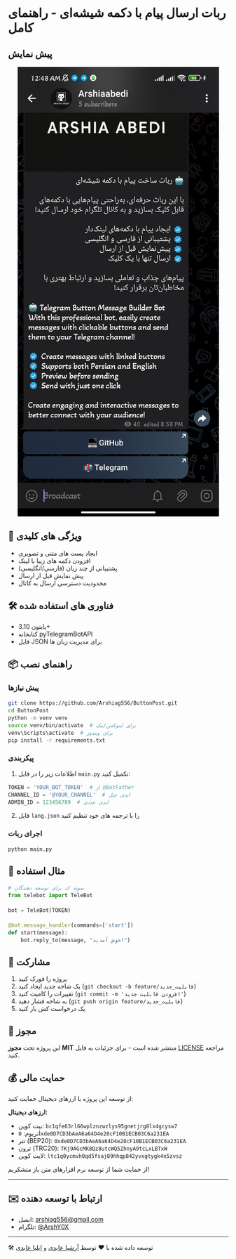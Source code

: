 # ربات ارسال پیام با دکمه شیشه‌ای - راهنمای کامل

## پیش نمایش

<p align="center">
  <img src="Images/Screenshot_2025-05-05-00-48-26-676_org.telegram.messenger.jpg" alt="Bot Preview">
</p>

## 🌟 ویژگی های کلیدی
- ایجاد پست های متنی و تصویری
- افزودن دکمه های زیبا با لینک
- پشتیبانی از چند زبان (فارسی/انگلیسی)
- پیش نمایش قبل از ارسال
- محدودیت دسترسی ارسال به کانال

## 🛠 فناوری های استفاده شده
- پایتون 3.10+
- کتابخانه pyTelegramBotAPI
- فایل JSON برای مدیریت زبان ها

## 📦 راهنمای نصب

### پیش نیازها
```bash
git clone https://github.com/Arshiag556/ButtonPost.git
cd ButtonPost
python -m venv venv
source venv/bin/activate  # برای لینوکس/مک
venv\Scripts\activate  # برای ویندوز
pip install -r requirements.txt
```

### پیکربندی
1. اطلاعات زیر را در فایل `main.py` تکمیل کنید:

```python
TOKEN = 'YOUR_BOT_TOKEN'  # از @BotFather
CHANNEL_ID = '@YOUR_CHANNEL'  # ایدی چنل
ADMIN_ID = 123456789  # ایدی عددی
```

2. فایل `lang.json` را با ترجمه های خود تنظیم کنید

### اجرای ربات
```bash
python main.py
```

## 🎯 مثال استفاده
```python
# نمونه کد برای توسعه دهندگان
from telebot import TeleBot

bot = TeleBot(TOKEN)

@bot.message_handler(commands=['start'])
def start(message):
    bot.reply_to(message, "خوش آمدید!")
```

## 🤝 مشارکت
1. پروژه را فورک کنید
2. یک شاخه جدید ایجاد کنید (`git checkout -b feature/قابلیت_جدید`)
3. تغییرات را کامیت کنید (`git commit -m 'افزودن قابلیت جدید'`)
4. به شاخه فشار دهید (`git push origin feature/قابلیت_جدید`)
5. یک درخواست کش باز کنید

## 📜 مجوز
این پروژه تحت **مجوز MIT** منتشر شده است - برای جزئیات به فایل [LICENSE](LICENSE) مراجعه کنید.

## 💰 حمایت مالی

از توسعه این پروژه با ارزهای دیجیتال حمایت کنید:

**ارزهای دیجیتال:**
- بیت کوین: `bc1qfe63rl66wplznzwzlys95gnetjrg8lx4gcysw7`
- اتریوم: `0xde0D7CD3bAeA6a64D4e28cF10B1ECB03C6a231EA` 
- تتر (BEP20): `0xde0D7CD3bAeA6a64D4e28cF10B1ECB03C6a231EA`
- ترون (TRC20): `TKj9AGcMK8Qz8utcWQ5ZhnyA9tcLxLBTxW`
- لایت کوین: `ltc1q0ycmvh0qd5fsaj89hhqp842yvxgtygk4n5zvsz`

از حمایت شما از توسعه نرم افزارهای متن باز متشکریم!

---
## ✉️ ارتباط با توسعه دهنده
- ایمیل: arshiag556@gmail.com
- تلگرام: [@ArshY0X](https://t.me/ArshY0X)

---

🛠 توسعه داده شده با ❤️ توسط [آرشیا عابدی](https://github.com/Arshiag556) و [ایلیا عابدی](https://github.com/iliag556)
